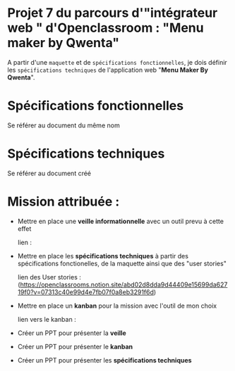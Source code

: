 # Projet 7 du parcours d'"intégrateur web " d'Openclassroom : "Menu maker by Qwenta"

A partir d'une `maquette` et de `spécifications fonctionnelles`, je dois définir les `spécifications techniques` de l'application web "**Menu Maker By Qwenta**".


# Spécifications fonctionnelles

Se référer au document du même nom

# Spécifications techniques

Se référer au document créé

# Mission attribuée :

-   Mettre en place une **veille informationnelle** avec un outil prevu à cette effet

    lien : 

-   Mettre en place les **spécifications techniques** à partir des spécifications fonctionelles, de la maquette ainsi que des "user stories"

    lien des User stories : (https://openclassrooms.notion.site/abd02d8dda9d44409e15699da62719f0?v=07313c40e99d4e7fb07f0a8eb3291f6d)

-   Mettre en place un **kanban** pour la mission avec l'outil de mon choix

    lien vers le kanban :

-   Créer un PPT pour présenter la **veille**
-   Créer un PPT pour présenter le **kanban**
-   Créer un PPT pour présenter les **spécifications techniques**
